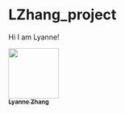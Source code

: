 # LZhang_project

Hi I am Lyanne!

<a href="https://github.com/LaiSenSLH">
   <img src="https://avatars.githubusercontent.com/u/43835880?v=4&s=100" width="100px;" alt=""/>
   <br /><sub><b>Lyanne Zhang</b></sub> 
</a>
